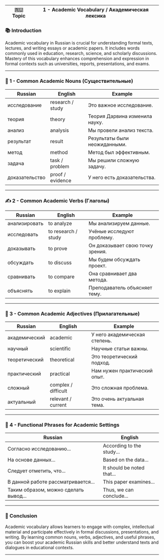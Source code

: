 
|🇷🇺 Topic|1 - Academic Vocabulary / Академическая лексика|
|---|---|

### 📚 Introduction

Academic vocabulary in Russian is crucial for understanding formal texts, lectures, and writing essays or academic papers. It includes words commonly used in education, research, science, and scholarly discussions. Mastery of this vocabulary enhances comprehension and expression in formal contexts such as universities, reports, presentations, and exams.

---

### 📖 1 - Common Academic Nouns (Существительные)

|Russian|English|Example|
|---|---|---|
|исследование|research / study|Это важное исследование.|
|теория|theory|Теория Дарвина изменила науку.|
|анализ|analysis|Мы провели анализ текста.|
|результат|result|Результаты были неожиданными.|
|метод|method|Метод был эффективным.|
|задача|task / problem|Мы решили сложную задачу.|
|доказательство|proof / evidence|У него есть доказательства.|

---

### ✍️ 2 - Common Academic Verbs (Глаголы)

|Russian|English|Example|
|---|---|---|
|анализировать|to analyze|Мы анализируем данные.|
|исследовать|to research / study|Учёные исследуют проблему.|
|доказывать|to prove|Он доказывает свою точку зрения.|
|обсуждать|to discuss|Мы будем обсуждать проект.|
|сравнивать|to compare|Она сравнивает два метода.|
|объяснять|to explain|Преподаватель объясняет тему.|

---

### 🧠 3 - Common Academic Adjectives (Прилагательные)

|Russian|English|Example|
|---|---|---|
|академический|academic|У него академическая степень.|
|научный|scientific|Научные статьи важны.|
|теоретический|theoretical|Это теоретический подход.|
|практический|practical|Нам нужен практический опыт.|
|сложный|complex / difficult|Это сложная проблема.|
|актуальный|relevant / current|Это очень актуальная тема.|

---

### 🧩 4 - Functional Phrases for Academic Settings

|Russian|English|
|---|---|
|Согласно исследованию...|According to the study...|
|На основе данных...|Based on the data...|
|Следует отметить, что...|It should be noted that...|
|В данной работе рассматривается...|This paper examines...|
|Таким образом, можно сделать вывод...|Thus, we can conclude...|

---

### 🎯 Conclusion

Academic vocabulary allows learners to engage with complex, intellectual material and participate effectively in formal discussions, presentations, and writing. By learning common nouns, verbs, adjectives, and useful phrases, you can boost your academic Russian skills and better understand texts and dialogues in educational contexts.

---